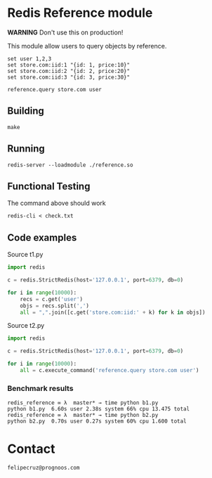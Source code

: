 # Redis Reference module

**WARNING** Don't use this on production!

This module allow users to query objects by reference. 

```
set user 1,2,3
set store.com:iid:1 "{id: 1, price:10}"
set store.com:iid:2 "{id: 2, price:20}"
set store.com:iid:3 "{id: 3, price:30}"

reference.query store.com user
```

## Building

`make`

## Running

`redis-server --loadmodule ./reference.so`

## Functional Testing

The command above should work

```
redis-cli < check.txt
```

## Code examples

Source t1.py

```python
import redis

c = redis.StrictRedis(host='127.0.0.1', port=6379, db=0)

for i in range(10000):
    recs = c.get('user')
    objs = recs.split(',')
    all = ",".join([c.get('store.com:iid:' + k) for k in objs])
```
Source t2.py

```python
import redis

c = redis.StrictRedis(host='127.0.0.1', port=6379, db=0)

for i in range(10000):
    all = c.execute_command('reference.query store.com user')
```

### Benchmark results

```
redis_reference ∞ λ  master* → time python b1.py
python b1.py  6.60s user 2.38s system 66% cpu 13.475 total
redis_reference ∞ λ  master* → time python b2.py
python b2.py  0.70s user 0.27s system 60% cpu 1.600 total
```

# Contact

`felipecruz@prognoos.com`
